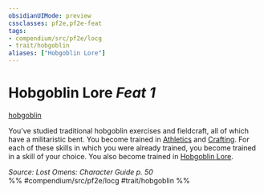 ```yaml
---
obsidianUIMode: preview
cssclasses: pf2e,pf2e-feat
tags:
- compendium/src/pf2e/locg
- trait/hobgoblin
aliases: ["Hobgoblin Lore"]
---
```

# Hobgoblin Lore  *Feat 1*  
[hobgoblin](rules/traits/hobgoblin-locg.md "Hobgoblin Ancestry & Heritage Trait")  


You've studied traditional hobgoblin exercises and fieldcraft, all of which have a militaristic bent. You become trained in [Athletics](compendium/skills.md#Athletics) and [Crafting](compendium/skills.md#Crafting). For each of these skills in which you were already trained, you become trained in a skill of your choice. You also become trained in [Hobgoblin Lore](compendium/skills.md#Lore).

*Source: Lost Omens: Character Guide p. 50*  
%% #compendium/src/pf2e/locg #trait/hobgoblin %%